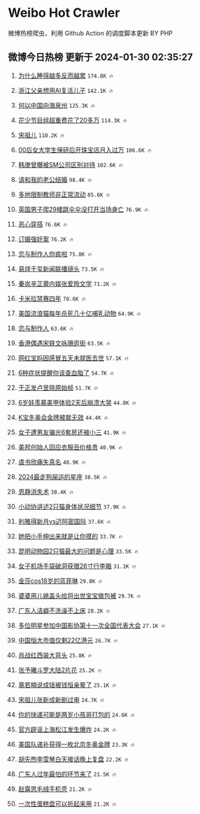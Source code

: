 # Weibo Hot Crawler 



微博热榜爬虫，利用 Github Action 的调度脚本更新 BY PHP 


## 微博今日热榜 更新于 2024-01-30 02:35:27 
1. [为什么睡得越多反而越累](https://s.weibo.com/weibo?q=%E4%B8%BA%E4%BB%80%E4%B9%88%E7%9D%A1%E5%BE%97%E8%B6%8A%E5%A4%9A%E5%8F%8D%E8%80%8C%E8%B6%8A%E7%B4%AF&t=31&band_rank=1&Refer=top) `174.8K 🔥` 

1. [浙江父亲想用AI复活儿子](https://s.weibo.com/weibo?q=%23%E6%B5%99%E6%B1%9F%E7%88%B6%E4%BA%B2%E6%83%B3%E7%94%A8AI%E5%A4%8D%E6%B4%BB%E5%84%BF%E5%AD%90%23&t=31&band_rank=2&Refer=top) `142.1K 🔥` 

1. [何以中国向海泉州](https://s.weibo.com/weibo?q=%23%E4%BD%95%E4%BB%A5%E4%B8%AD%E5%9B%BD%E5%90%91%E6%B5%B7%E6%B3%89%E5%B7%9E%23&t=31&band_rank=3&Refer=top) `125.3K 🔥` 

1. [花少节目组超重费花了20多万](https://s.weibo.com/weibo?q=%23%E8%8A%B1%E5%B0%91%E8%8A%82%E7%9B%AE%E7%BB%84%E8%B6%85%E9%87%8D%E8%B4%B9%E8%8A%B1%E4%BA%8620%E5%A4%9A%E4%B8%87%23&t=31&band_rank=4&Refer=top) `114.3K 🔥` 

1. [宋祖儿](https://s.weibo.com/weibo?q=%E5%AE%8B%E7%A5%96%E5%84%BF&t=31&band_rank=5&Refer=top) `110.2K 🔥` 

1. [00后女大学生保研后开珠宝店月入过万](https://s.weibo.com/weibo?q=%2300%E5%90%8E%E5%A5%B3%E5%A4%A7%E5%AD%A6%E7%94%9F%E4%BF%9D%E7%A0%94%E5%90%8E%E5%BC%80%E7%8F%A0%E5%AE%9D%E5%BA%97%E6%9C%88%E5%85%A5%E8%BF%87%E4%B8%87%23&t=31&band_rank=6&Refer=top) `106.6K 🔥` 

1. [韩庚曾曝被SM公司区别对待](https://s.weibo.com/weibo?q=%23%E9%9F%A9%E5%BA%9A%E6%9B%BE%E6%9B%9D%E8%A2%ABSM%E5%85%AC%E5%8F%B8%E5%8C%BA%E5%88%AB%E5%AF%B9%E5%BE%85%23&t=31&band_rank=7&Refer=top) `102.6K 🔥` 

1. [请和我的老公结婚](https://s.weibo.com/weibo?q=%E8%AF%B7%E5%92%8C%E6%88%91%E7%9A%84%E8%80%81%E5%85%AC%E7%BB%93%E5%A9%9A&t=31&band_rank=8&Refer=top) `98.4K 🔥` 

1. [多地限制教师非正常流动](https://s.weibo.com/weibo?q=%23%E5%A4%9A%E5%9C%B0%E9%99%90%E5%88%B6%E6%95%99%E5%B8%88%E9%9D%9E%E6%AD%A3%E5%B8%B8%E6%B5%81%E5%8A%A8%23&t=31&band_rank=9&Refer=top) `85.6K 🔥` 

1. [英国男子爬29楼跳伞伞没打开当场身亡](https://s.weibo.com/weibo?q=%23%E8%8B%B1%E5%9B%BD%E7%94%B7%E5%AD%90%E7%88%AC29%E6%A5%BC%E8%B7%B3%E4%BC%9E%E4%BC%9E%E6%B2%A1%E6%89%93%E5%BC%80%E5%BD%93%E5%9C%BA%E8%BA%AB%E4%BA%A1%23&t=31&band_rank=10&Refer=top) `76.9K 🔥` 

1. [恶心穿搭](https://s.weibo.com/weibo?q=%E6%81%B6%E5%BF%83%E7%A9%BF%E6%90%AD&t=31&band_rank=11&Refer=top) `76.6K 🔥` 

1. [订婚强奸案](https://s.weibo.com/weibo?q=%E8%AE%A2%E5%A9%9A%E5%BC%BA%E5%A5%B8%E6%A1%88&t=31&band_rank=12&Refer=top) `76.2K 🔥` 

1. [恋与制作人你疯啦](https://s.weibo.com/weibo?q=%E6%81%8B%E4%B8%8E%E5%88%B6%E4%BD%9C%E4%BA%BA%E4%BD%A0%E7%96%AF%E5%95%A6&t=31&band_rank=13&Refer=top) `75.8K 🔥` 

1. [易烊千玺新闻联播镜头](https://s.weibo.com/weibo?q=%23%E6%98%93%E7%83%8A%E5%8D%83%E7%8E%BA%E6%96%B0%E9%97%BB%E8%81%94%E6%92%AD%E9%95%9C%E5%A4%B4%23&t=31&band_rank=14&Refer=top) `73.5K 🔥` 

1. [秦岚辛芷蕾内娱张爱玲文学](https://s.weibo.com/weibo?q=%23%E7%A7%A6%E5%B2%9A%E8%BE%9B%E8%8A%B7%E8%95%BE%E5%86%85%E5%A8%B1%E5%BC%A0%E7%88%B1%E7%8E%B2%E6%96%87%E5%AD%A6%23&t=31&band_rank=15&Refer=top) `71.2K 🔥` 

1. [卡米拉禁赛四年](https://s.weibo.com/weibo?q=%E5%8D%A1%E7%B1%B3%E6%8B%89%E7%A6%81%E8%B5%9B%E5%9B%9B%E5%B9%B4&t=31&band_rank=16&Refer=top) `70.6K 🔥` 

1. [美国流浪猫每年杀死几十亿哺乳动物](https://s.weibo.com/weibo?q=%23%E7%BE%8E%E5%9B%BD%E6%B5%81%E6%B5%AA%E7%8C%AB%E6%AF%8F%E5%B9%B4%E6%9D%80%E6%AD%BB%E5%87%A0%E5%8D%81%E4%BA%BF%E5%93%BA%E4%B9%B3%E5%8A%A8%E7%89%A9%23&t=31&band_rank=17&Refer=top) `64.9K 🔥` 

1. [恋与制作人](https://s.weibo.com/weibo?q=%E6%81%8B%E4%B8%8E%E5%88%B6%E4%BD%9C%E4%BA%BA&t=31&band_rank=18&Refer=top) `63.6K 🔥` 

1. [香港偶遇宋轶文咏珊逛街](https://s.weibo.com/weibo?q=%23%E9%A6%99%E6%B8%AF%E5%81%B6%E9%81%87%E5%AE%8B%E8%BD%B6%E6%96%87%E5%92%8F%E7%8F%8A%E9%80%9B%E8%A1%97%23&t=31&band_rank=19&Refer=top) `63.5K 🔥` 

1. [网红宝妈因感冒五天未就医去世](https://s.weibo.com/weibo?q=%23%E7%BD%91%E7%BA%A2%E5%AE%9D%E5%A6%88%E5%9B%A0%E6%84%9F%E5%86%92%E4%BA%94%E5%A4%A9%E6%9C%AA%E5%B0%B1%E5%8C%BB%E5%8E%BB%E4%B8%96%23&t=31&band_rank=20&Refer=top) `57.1K 🔥` 

1. [6种症状提醒你该查血脂了](https://s.weibo.com/weibo?q=%236%E7%A7%8D%E7%97%87%E7%8A%B6%E6%8F%90%E9%86%92%E4%BD%A0%E8%AF%A5%E6%9F%A5%E8%A1%80%E8%84%82%E4%BA%86%23&t=31&band_rank=21&Refer=top) `54.7K 🔥` 

1. [于正发卢昱晓原始帧](https://s.weibo.com/weibo?q=%23%E4%BA%8E%E6%AD%A3%E5%8F%91%E5%8D%A2%E6%98%B1%E6%99%93%E5%8E%9F%E5%A7%8B%E5%B8%A7%23&t=31&band_rank=22&Refer=top) `51.7K 🔥` 

1. [6岁娃羡慕美甲体验2天后崩溃大哭](https://s.weibo.com/weibo?q=%236%E5%B2%81%E5%A8%83%E7%BE%A1%E6%85%95%E7%BE%8E%E7%94%B2%E4%BD%93%E9%AA%8C2%E5%A4%A9%E5%90%8E%E5%B4%A9%E6%BA%83%E5%A4%A7%E5%93%AD%23&t=31&band_rank=23&Refer=top) `44.8K 🔥` 

1. [K宝冬奥会金牌被裁无效](https://s.weibo.com/weibo?q=K%E5%AE%9D%E5%86%AC%E5%A5%A5%E4%BC%9A%E9%87%91%E7%89%8C%E8%A2%AB%E8%A3%81%E6%97%A0%E6%95%88&t=31&band_rank=24&Refer=top) `44.4K 🔥` 

1. [女子遭男友骗光6套房还被小三](https://s.weibo.com/weibo?q=%23%E5%A5%B3%E5%AD%90%E9%81%AD%E7%94%B7%E5%8F%8B%E9%AA%97%E5%85%896%E5%A5%97%E6%88%BF%E8%BF%98%E8%A2%AB%E5%B0%8F%E4%B8%89%23&t=31&band_rank=25&Refer=top) `41.9K 🔥` 

1. [美邦创始人回应衣服丑价格贵](https://s.weibo.com/weibo?q=%23%E7%BE%8E%E9%82%A6%E5%88%9B%E5%A7%8B%E4%BA%BA%E5%9B%9E%E5%BA%94%E8%A1%A3%E6%9C%8D%E4%B8%91%E4%BB%B7%E6%A0%BC%E8%B4%B5%23&t=31&band_rank=26&Refer=top) `40.9K 🔥` 

1. [虞书欣痛失真名](https://s.weibo.com/weibo?q=%23%E8%99%9E%E4%B9%A6%E6%AC%A3%E7%97%9B%E5%A4%B1%E7%9C%9F%E5%90%8D%23&t=31&band_rank=27&Refer=top) `40.9K 🔥` 

1. [2024最走狗屎运的星座](https://s.weibo.com/weibo?q=%232024%E6%9C%80%E8%B5%B0%E7%8B%97%E5%B1%8E%E8%BF%90%E7%9A%84%E6%98%9F%E5%BA%A7%23&t=31&band_rank=28&Refer=top) `38.5K 🔥` 

1. [恩静消失术](https://s.weibo.com/weibo?q=%E6%81%A9%E9%9D%99%E6%B6%88%E5%A4%B1%E6%9C%AF&t=31&band_rank=29&Refer=top) `38.4K 🔥` 

1. [小动协讲述2只猫身体状况细节](https://s.weibo.com/weibo?q=%23%E5%B0%8F%E5%8A%A8%E5%8D%8F%E8%AE%B2%E8%BF%B02%E5%8F%AA%E7%8C%AB%E8%BA%AB%E4%BD%93%E7%8A%B6%E5%86%B5%E7%BB%86%E8%8A%82%23&t=31&band_rank=30&Refer=top) `37.9K 🔥` 

1. [利雅得新月vs迈阿密国际](https://s.weibo.com/weibo?q=%23%E5%88%A9%E9%9B%85%E5%BE%97%E6%96%B0%E6%9C%88vs%E8%BF%88%E9%98%BF%E5%AF%86%E5%9B%BD%E9%99%85%23&t=31&band_rank=31&Refer=top) `37.6K 🔥` 

1. [她把小手伸出来就是让你摸的](https://s.weibo.com/weibo?q=%E5%A5%B9%E6%8A%8A%E5%B0%8F%E6%89%8B%E4%BC%B8%E5%87%BA%E6%9D%A5%E5%B0%B1%E6%98%AF%E8%AE%A9%E4%BD%A0%E6%91%B8%E7%9A%84&t=31&band_rank=32&Refer=top) `33.7K 🔥` 

1. [昆明动物园2只猫最大的问题是心理](https://s.weibo.com/weibo?q=%23%E6%98%86%E6%98%8E%E5%8A%A8%E7%89%A9%E5%9B%AD2%E5%8F%AA%E7%8C%AB%E6%9C%80%E5%A4%A7%E7%9A%84%E9%97%AE%E9%A2%98%E6%98%AF%E5%BF%83%E7%90%86%23&t=31&band_rank=33&Refer=top) `33.5K 🔥` 

1. [女子机场手袋破洞获赠26寸行李箱](https://s.weibo.com/weibo?q=%23%E5%A5%B3%E5%AD%90%E6%9C%BA%E5%9C%BA%E6%89%8B%E8%A2%8B%E7%A0%B4%E6%B4%9E%E8%8E%B7%E8%B5%A026%E5%AF%B8%E8%A1%8C%E6%9D%8E%E7%AE%B1%23&t=31&band_rank=34&Refer=top) `31.1K 🔥` 

1. [金莎cos18岁的蓝菲琳](https://s.weibo.com/weibo?q=%23%E9%87%91%E8%8E%8Ecos18%E5%B2%81%E7%9A%84%E8%93%9D%E8%8F%B2%E7%90%B3%23&t=31&band_rank=35&Refer=top) `29.8K 🔥` 

1. [婆婆用儿媳盖头给将出世宝宝做包被](https://s.weibo.com/weibo?q=%23%E5%A9%86%E5%A9%86%E7%94%A8%E5%84%BF%E5%AA%B3%E7%9B%96%E5%A4%B4%E7%BB%99%E5%B0%86%E5%87%BA%E4%B8%96%E5%AE%9D%E5%AE%9D%E5%81%9A%E5%8C%85%E8%A2%AB%23&t=31&band_rank=36&Refer=top) `29.7K 🔥` 

1. [广东人洁癖不洗澡不上床](https://s.weibo.com/weibo?q=%23%E5%B9%BF%E4%B8%9C%E4%BA%BA%E6%B4%81%E7%99%96%E4%B8%8D%E6%B4%97%E6%BE%A1%E4%B8%8D%E4%B8%8A%E5%BA%8A%23&t=31&band_rank=37&Refer=top) `28.2K 🔥` 

1. [多位明星参加中国影协第十一次全国代表大会](https://s.weibo.com/weibo?q=%23%E5%A4%9A%E4%BD%8D%E6%98%8E%E6%98%9F%E5%8F%82%E5%8A%A0%E4%B8%AD%E5%9B%BD%E5%BD%B1%E5%8D%8F%E7%AC%AC%E5%8D%81%E4%B8%80%E6%AC%A1%E5%85%A8%E5%9B%BD%E4%BB%A3%E8%A1%A8%E5%A4%A7%E4%BC%9A%23&t=31&band_rank=38&Refer=top) `27.1K 🔥` 

1. [中国恒大市值仅剩22亿港元](https://s.weibo.com/weibo?q=%23%E4%B8%AD%E5%9B%BD%E6%81%92%E5%A4%A7%E5%B8%82%E5%80%BC%E4%BB%85%E5%89%A922%E4%BA%BF%E6%B8%AF%E5%85%83%23&t=31&band_rank=39&Refer=top) `26.7K 🔥` 

1. [肖战红西装大背头](https://s.weibo.com/weibo?q=%23%E8%82%96%E6%88%98%E7%BA%A2%E8%A5%BF%E8%A3%85%E5%A4%A7%E8%83%8C%E5%A4%B4%23&t=31&band_rank=40&Refer=top) `25.8K 🔥` 

1. [张予曦斗罗大陆2片花](https://s.weibo.com/weibo?q=%23%E5%BC%A0%E4%BA%88%E6%9B%A6%E6%96%97%E7%BD%97%E5%A4%A7%E9%99%862%E7%89%87%E8%8A%B1%23&t=31&band_rank=41&Refer=top) `25.2K 🔥` 

1. [章若楠说成瑶被钱恒亲晕了](https://s.weibo.com/weibo?q=%23%E7%AB%A0%E8%8B%A5%E6%A5%A0%E8%AF%B4%E6%88%90%E7%91%B6%E8%A2%AB%E9%92%B1%E6%81%92%E4%BA%B2%E6%99%95%E4%BA%86%23&t=31&band_rank=42&Refer=top) `25.1K 🔥` 

1. [宋祖儿张新成新剧过审](https://s.weibo.com/weibo?q=%E5%AE%8B%E7%A5%96%E5%84%BF%E5%BC%A0%E6%96%B0%E6%88%90%E6%96%B0%E5%89%A7%E8%BF%87%E5%AE%A1&t=31&band_rank=43&Refer=top) `24.7K 🔥` 

1. [你的快递可能是两岁小孩哥打包的](https://s.weibo.com/weibo?q=%23%E4%BD%A0%E7%9A%84%E5%BF%AB%E9%80%92%E5%8F%AF%E8%83%BD%E6%98%AF%E4%B8%A4%E5%B2%81%E5%B0%8F%E5%AD%A9%E5%93%A5%E6%89%93%E5%8C%85%E7%9A%84%23&t=31&band_rank=44&Refer=top) `24.6K 🔥` 

1. [官方辟谣上海松江发生爆炸](https://s.weibo.com/weibo?q=%23%E5%AE%98%E6%96%B9%E8%BE%9F%E8%B0%A3%E4%B8%8A%E6%B5%B7%E6%9D%BE%E6%B1%9F%E5%8F%91%E7%94%9F%E7%88%86%E7%82%B8%23&t=31&band_rank=45&Refer=top) `24.2K 🔥` 

1. [美国队递补获得一枚北京冬奥金牌](https://s.weibo.com/weibo?q=%23%E7%BE%8E%E5%9B%BD%E9%98%9F%E9%80%92%E8%A1%A5%E8%8E%B7%E5%BE%97%E4%B8%80%E6%9E%9A%E5%8C%97%E4%BA%AC%E5%86%AC%E5%A5%A5%E9%87%91%E7%89%8C%23&t=31&band_rank=46&Refer=top) `23.3K 🔥` 

1. [胡先煦李雪琴白天接话晚上复盘](https://s.weibo.com/weibo?q=%E8%83%A1%E5%85%88%E7%85%A6%E6%9D%8E%E9%9B%AA%E7%90%B4%E7%99%BD%E5%A4%A9%E6%8E%A5%E8%AF%9D%E6%99%9A%E4%B8%8A%E5%A4%8D%E7%9B%98&t=31&band_rank=47&Refer=top) `22.2K 🔥` 

1. [广东人过年最怕的环节来了](https://s.weibo.com/weibo?q=%23%E5%B9%BF%E4%B8%9C%E4%BA%BA%E8%BF%87%E5%B9%B4%E6%9C%80%E6%80%95%E7%9A%84%E7%8E%AF%E8%8A%82%E6%9D%A5%E4%BA%86%23&t=31&band_rank=48&Refer=top) `21.5K 🔥` 

1. [赵露思毛绒手机壳](https://s.weibo.com/weibo?q=%23%E8%B5%B5%E9%9C%B2%E6%80%9D%E6%AF%9B%E7%BB%92%E6%89%8B%E6%9C%BA%E5%A3%B3%23&t=31&band_rank=49&Refer=top) `21.2K 🔥` 

1. [一次性蛋糕盘可以折起来用](https://s.weibo.com/weibo?q=%E4%B8%80%E6%AC%A1%E6%80%A7%E8%9B%8B%E7%B3%95%E7%9B%98%E5%8F%AF%E4%BB%A5%E6%8A%98%E8%B5%B7%E6%9D%A5%E7%94%A8&t=31&band_rank=50&Refer=top) `21.2K 🔥` 

